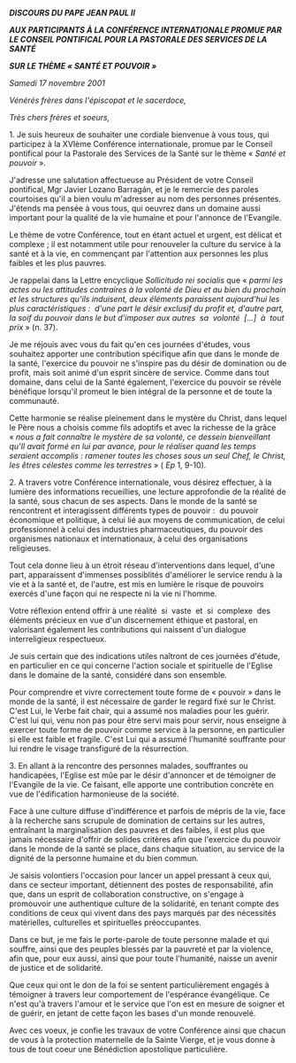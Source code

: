 ***DISCOURS DU PAPE JEAN PAUL II***

***AUX PARTICIPANTS À LA CONFÉRENCE INTERNATIONALE PROMUE PAR LE CONSEIL PONTIFICAL POUR LA PASTORALE DES SERVICES DE LA SANTÉ***

***SUR LE THÈME « *SANTÉ ET POUVOIR* »***

*Samedi 17 novembre 2001*

*Vénérés frères dans l'épiscopat et le sacerdoce,*

*Très chers frères et soeurs,*

1. Je suis heureux de souhaiter une cordiale bienvenue à vous tous, qui participez à la XVIème Conférence internationale, promue par le Conseil pontifical pour la Pastorale des Services de la Santé sur le thème « *Santé et pouvoir* ».

J'adresse une salutation affectueuse au Président de votre Conseil pontifical, Mgr Javier Lozano Barragán, et je le remercie des paroles courtoises qu'il a bien voulu m'adresser au nom des personnes présentes. J'étends ma pensée à vous tous, qui oeuvrez dans un domaine aussi important pour la qualité de la vie humaine et pour l'annonce de l'Evangile.

Le thème de votre Conférence, tout en étant actuel et urgent, est délicat et complexe ; il est notamment utile pour renouveler la culture du service à la santé et à la vie, en commençant par l'attention aux personnes les plus faibles et les plus pauvres.

Je rappelai dans la Lettre encyclique *Sollicitudo rei socialis* que « *parmi les actes ou les attitudes contraires à la volonté de Dieu et au bien du prochain et les structures qu'ils induisent, deux éléments paraissent aujourd'hui les plus caractéristiques :  d'une part le désir exclusif du profit et, d'autre part, la soif du pouvoir dans le but d'imposer aux autres  sa  volonté  [...]  à  tout prix* » (n. 37).

Je me réjouis avec vous du fait qu'en ces journées d'études, vous souhaitez apporter une contribution spécifique afin que dans le monde de la santé, l'exercice du pouvoir ne s'inspire pas du désir de domination ou de profit, mais soit animé d'un esprit sincère de service. Comme dans tout domaine, dans celui de la Santé également, l'exercice du pouvoir se révèle bénéfique lorsqu'il promeut le bien intégral de la personne et de toute la communauté.

Cette harmonie se réalise pleinement dans le mystère du Christ, dans lequel le Père nous a choisis comme fils adoptifs et avec la richesse de la grâce « *nous a fait connaître le mystère de sa volonté, ce dessein bienveillant qu'Il avait formé en lui par avance, pour le réaliser quand les temps seraient accomplis : ramener toutes les choses sous un seul Chef, le Christ, les êtres célestes comme les terrestres* » ( *Ep* 1, 9-10).

2. A travers votre Conférence internationale, vous désirez effectuer, à la lumière des informations recueillies, une lecture approfondie de la réalité de la santé, sous chacun de ses aspects. Dans le monde de la santé se rencontrent et interagissent différents types de pouvoir :  du pouvoir économique et politique, à celui lié aux moyens de communication, de celui professionnel à celui des industries pharmaceutiques, du pouvoir des organismes nationaux et internationaux, à celui des organisations religieuses.

Tout cela donne lieu à un étroit réseau d'interventions dans lequel, d'une part, apparaissent d'immenses possiblités d'améliorer le service rendu à la vie et à la santé et, de l'autre, est mis en lumière le risque de pouvoirs exercés d'une façon qui ne respecte ni la vie ni l'homme.

Votre réflexion entend offrir à une réalité  si  vaste  et  si  complexe  des éléments précieux en vue d'un discernement éthique et pastoral, en valorisant également les contributions qui naissent d'un dialogue interreligieux respectueux.

Je suis certain que des indications utiles naîtront de ces journées d'étude, en particulier en ce qui concerne l'action sociale et spirituelle de l'Eglise dans le domaine de la santé, considéré dans son ensemble.

Pour comprendre et vivre correctement toute forme de « pouvoir » dans le monde de la santé, il est nécessaire de garder le regard fixé sur le Christ. C'est Lui, le Verbe fait chair, qui a assumé nos maladies pour les guérir. C'est lui qui, venu non pas pour être servi mais pour servir, nous enseigne à exercer toute forme de pouvoir comme service à la personne, en particulier si elle est faible et fragile. C'est Lui qui a assumé l'humanité souffrante pour lui rendre le visage transfiguré de la résurrection.

3. En allant à la rencontre des personnes malades, souffrantes ou handicapées, l'Eglise est mûe par le désir d'annoncer et de témoigner de l'Evangile de la vie. Ce faisant, elle apporte une contribution concrète en vue de l'édification harmonieuse de la société.

Face à une culture diffuse d'indifférence et parfois de mépris de la vie, face à la recherche sans scrupule de domination de certains sur les autres, entraînant la marginalisation des pauvres et des faibles, il est plus que jamais nécessaire d'offrir de solides critères afin que l'exercice du pouvoir dans le monde de la santé se place, dans chaque situation, au service de la dignité de la personne humaine et du bien commun.

Je saisis volontiers l'occasion pour lancer un appel pressant à ceux qui, dans ce secteur important, détiennent des postes de responsabilité, afin que, dans un esprit de collaboration constructive, on s'engage à promouvoir une authentique culture de la solidarité, en tenant compte des conditions de ceux qui vivent dans des pays marqués par des nécessités matérielles, culturelles et spirituelles préoccupantes.

Dans ce but, je me fais le porte-parole de toute personne malade et qui souffre, ainsi que des peuples blessés par la pauvreté et par la violence, afin que, pour eux aussi, ainsi que pour toute l'humanité, naisse un avenir de justice et de solidarité.

Que ceux qui ont le don de la foi se sentent particulièrement engagés à témoigner à travers leur comportement de l'espérance évangélique. Ce n'est qu'à travers l'amour et le service que l'on est en mesure de soigner et de guérir, en jetant de cette façon les bases d'un monde renouvelé.

Avec ces voeux, je confie les travaux de votre Conférence ainsi que chacun de vous à la protection maternelle de la Sainte Vierge, et je vous donne à tous de tout coeur une Bénédiction apostolique particulière.